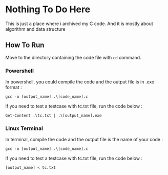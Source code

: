 # Nothing To Do Here

This is just a place where i archived my C code. And it is mostly about algorithm and data structure

## How To Run

Move to the directory containing the code file with `cd` command.

### Powershell

In powershell, you could compile the code and the output file is in .exe format :

```
gcc -o [output_name] .\[code_name].c
```

If you need to test a testcase with tc.txt file, run the code below :

```
Get-Content .\tc.txt | .\[output_name].exe
```

### Linux Terminal

In terminal, compile the code and the output file is the name of your code :

```
gcc -o [output_name] .\[code_name].c
```

If you need to test a testcase with tc.txt file, run the code below :

```
[output_name] < tc.txt
```
